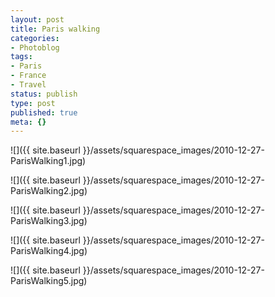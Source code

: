 ```yaml
---
layout: post
title: Paris walking
categories:
- Photoblog
tags:
- Paris
- France
- Travel
status: publish
type: post
published: true
meta: {}
---
```


![]({{ site.baseurl }}/assets/squarespace_images/2010-12-27-ParisWalking1.jpg)

![]({{ site.baseurl }}/assets/squarespace_images/2010-12-27-ParisWalking2.jpg)

![]({{ site.baseurl }}/assets/squarespace_images/2010-12-27-ParisWalking3.jpg)

![]({{ site.baseurl }}/assets/squarespace_images/2010-12-27-ParisWalking4.jpg)

![]({{ site.baseurl }}/assets/squarespace_images/2010-12-27-ParisWalking5.jpg)
